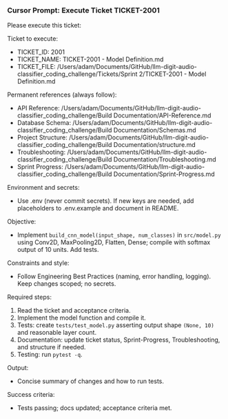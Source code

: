 ### Cursor Prompt: Execute Ticket TICKET-2001

Please execute this ticket:

Ticket to execute:
- TICKET_ID: 2001
- TICKET_NAME: TICKET-2001 - Model Definition.md
- TICKET_FILE: /Users/adam/Documents/GitHub/llm-digit-audio-classifier_coding_challenge/Tickets/Sprint 2/TICKET-2001 - Model Definition.md

Permanent references (always follow):
- API Reference: /Users/adam/Documents/GitHub/llm-digit-audio-classifier_coding_challenge/Build Documentation/API-Reference.md
- Database Schema: /Users/adam/Documents/GitHub/llm-digit-audio-classifier_coding_challenge/Build Documentation/Schemas.md
- Project Structure: /Users/adam/Documents/GitHub/llm-digit-audio-classifier_coding_challenge/Build Documentation/structure.md
- Troubleshooting: /Users/adam/Documents/GitHub/llm-digit-audio-classifier_coding_challenge/Build Documentation/Troubleshooting.md
- Sprint Progress: /Users/adam/Documents/GitHub/llm-digit-audio-classifier_coding_challenge/Build Documentation/Sprint-Progress.md

Environment and secrets:
- Use .env (never commit secrets). If new keys are needed, add placeholders to .env.example and document in README.

Objective:
- Implement `build_cnn_model(input_shape, num_classes)` in `src/model.py` using Conv2D, MaxPooling2D, Flatten, Dense; compile with softmax output of 10 units. Add tests.

Constraints and style:
- Follow Engineering Best Practices (naming, error handling, logging). Keep changes scoped; no secrets.

Required steps:
1) Read the ticket and acceptance criteria.
2) Implement the model function and compile it.
3) Tests: create `tests/test_model.py` asserting output shape `(None, 10)` and reasonable layer count.
4) Documentation: update ticket status, Sprint-Progress, Troubleshooting, and structure if needed.
5) Testing: run `pytest -q`.

Output:
- Concise summary of changes and how to run tests.

Success criteria:
- Tests passing; docs updated; acceptance criteria met. 